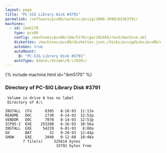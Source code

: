 ```yaml
---
layout: page
title: "PC-SIG Library Disk #3791"
permalink: /software/pcx86/sw/misc/pcsig/3000-3999/DISK3791/
machines:
  - id: ibm5170
    type: pcx86
    config: /machines/pcx86/ibm/5170/cga/1024kb/rev3/machine.xml
    diskettes: /machines/pcx86/diskettes.json,/disks/pcsigdisks/pcx86/diskettes.json
    autoGen: true
    autoMount:
      B: "PC-SIG Library Disk #3791"
    autoType: $date\r$time\rB:\rDIR\r
---
```


{% include machine.html id="ibm5170" %}

### Directory of PC-SIG Library Disk #3791

     Volume in drive A has no label
     Directory of A:\

    INSTALL  CFG      6305   8-16-93  11:13a
    README   DOC      2730   8-14-93  12:52p
    VENDOR   DOC      7070   8-14-93  12:53p
    ICP95-2  EXE    253208   8-16-93  10:56a
    INSTALL  EXE     54229   6-01-93   8:00a
    GO       BAT        32   9-20-93  12:44p
    SHOW     EXE      2040   9-12-88  10:48a
            7 file(s)     325614 bytes
                           33792 bytes free
